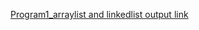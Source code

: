 [Program1_arraylist and linkedlist output link](https://github.com/poojaK853/JavaPrograms/blob/main/p1.png)
